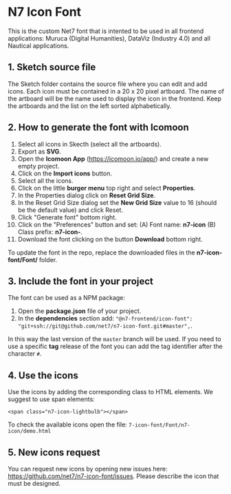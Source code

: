 # N7 Icon Font
This is the custom Net7 font that is intented to be used in all frontend applications: Muruca (Digital Humanities), DataViz (Industry 4.0) and all Nautical applications.

## 1. Sketch source file
The Sketch folder contains the source file where you can edit and add icons. Each icon must be contained in a 20 x 20 pixel artboard. The name of the artboard will be the name used to display the icon in the frontend. Keep the artboards and the list on the left sorted alphabetically.

## 2. How to generate the font with Icomoon

1. Select all icons in Skecth (select all the artboards).
2. Export as **SVG**.
3. Open the **Icomoon App** (https://icomoon.io/app/) and create a new empty project.
4. Click on the **Import icons** button.
5. Select all the icons.
6. Click on the little **burger menu** top right and select **Properties**.
7. In the Properties dialog click on **Reset Grid Size**.
8. In the Reset Grid Size dialog set the **New Grid Size** value to 16 (should be the default value) and click Reset.
6. Click "Generate font" bottom right.
7. Click on the "Preferences" button and set: (A) Font name: **n7-icon** (B) Class prefix: **n7-icon-**.
8. Download the font clicking on the button **Download** bottom right.

To update the font in the repo, replace the downloaded files in the **n7-icon-font/Font/** folder.

## 3. Include the font in your project

The font can be used as a NPM package:

1. Open the **package.json** file of your project.
2. In the **dependencies** section add: `"@n7-frontend/icon-font": "git+ssh://git@github.com/net7/n7-icon-font.git#master",`.

In this way the last version of the `master` branch will be used. If you need to use a specific **tag** release of the font you can add the tag identifier after the character `#`.

## 4. Use the icons

Use the icons by adding the corresponding class to HTML elements. We suggest to use span elements:

```
<span class="n7-icon-lightbulb"></span>
```

To check the available icons open the file: `7-icon-font/Font/n7-icon/demo.html`

## 5. New icons request

You can request new icons by opening new issues here: https://github.com/net7/n7-icon-font/issues. Please describe the icon that must be designed.
